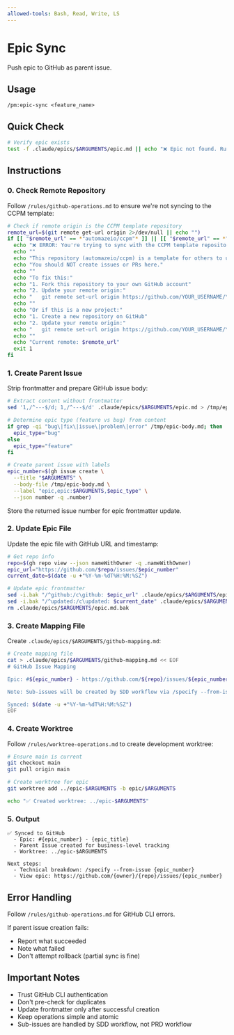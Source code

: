 ```yaml
---
allowed-tools: Bash, Read, Write, LS
---
```


# Epic Sync

Push epic to GitHub as parent issue.

## Usage

```
/pm:epic-sync <feature_name>
```

## Quick Check

```bash
# Verify epic exists
test -f .claude/epics/$ARGUMENTS/epic.md || echo "❌ Epic not found. Run: /pm:prd-parse $ARGUMENTS"
```

## Instructions

### 0. Check Remote Repository

Follow `/rules/github-operations.md` to ensure we're not syncing to the CCPM template:

```bash
# Check if remote origin is the CCPM template repository
remote_url=$(git remote get-url origin 2>/dev/null || echo "")
if [[ "$remote_url" == *"automazeio/ccpm"* ]] || [[ "$remote_url" == *"automazeio/ccpm.git"* ]]; then
  echo "❌ ERROR: You're trying to sync with the CCPM template repository!"
  echo ""
  echo "This repository (automazeio/ccpm) is a template for others to use."
  echo "You should NOT create issues or PRs here."
  echo ""
  echo "To fix this:"
  echo "1. Fork this repository to your own GitHub account"
  echo "2. Update your remote origin:"
  echo "   git remote set-url origin https://github.com/YOUR_USERNAME/YOUR_REPO.git"
  echo ""
  echo "Or if this is a new project:"
  echo "1. Create a new repository on GitHub"
  echo "2. Update your remote origin:"
  echo "   git remote set-url origin https://github.com/YOUR_USERNAME/YOUR_REPO.git"
  echo ""
  echo "Current remote: $remote_url"
  exit 1
fi
```

### 1. Create Parent Issue

Strip frontmatter and prepare GitHub issue body:

```bash
# Extract content without frontmatter
sed '1,/^---$/d; 1,/^---$/d' .claude/epics/$ARGUMENTS/epic.md > /tmp/epic-body.md

# Determine epic type (feature vs bug) from content
if grep -qi "bug\|fix\|issue\|problem\|error" /tmp/epic-body.md; then
  epic_type="bug"
else
  epic_type="feature"
fi

# Create parent issue with labels
epic_number=$(gh issue create \
  --title "$ARGUMENTS" \
  --body-file /tmp/epic-body.md \
  --label "epic,epic:$ARGUMENTS,$epic_type" \
  --json number -q .number)
```

Store the returned issue number for epic frontmatter update.

### 2. Update Epic File

Update the epic file with GitHub URL and timestamp:

```bash
# Get repo info
repo=$(gh repo view --json nameWithOwner -q .nameWithOwner)
epic_url="https://github.com/$repo/issues/$epic_number"
current_date=$(date -u +"%Y-%m-%dT%H:%M:%SZ")

# Update epic frontmatter
sed -i.bak "/^github:/c\github: $epic_url" .claude/epics/$ARGUMENTS/epic.md
sed -i.bak "/^updated:/c\updated: $current_date" .claude/epics/$ARGUMENTS/epic.md
rm .claude/epics/$ARGUMENTS/epic.md.bak
```

### 3. Create Mapping File

Create `.claude/epics/$ARGUMENTS/github-mapping.md`:

```bash
# Create mapping file
cat > .claude/epics/$ARGUMENTS/github-mapping.md << EOF
# GitHub Issue Mapping

Epic: #${epic_number} - https://github.com/${repo}/issues/${epic_number}

Note: Sub-issues will be created by SDD workflow via /specify --from-issue ${epic_number}

Synced: $(date -u +"%Y-%m-%dT%H:%M:%SZ")
EOF
```

### 4. Create Worktree

Follow `/rules/worktree-operations.md` to create development worktree:

```bash
# Ensure main is current
git checkout main
git pull origin main

# Create worktree for epic
git worktree add ../epic-$ARGUMENTS -b epic/$ARGUMENTS

echo "✅ Created worktree: ../epic-$ARGUMENTS"
```

### 5. Output

```
✅ Synced to GitHub
  - Epic: #{epic_number} - {epic_title}
  - Parent Issue created for business-level tracking
  - Worktree: ../epic-$ARGUMENTS

Next steps:
  - Technical breakdown: /specify --from-issue {epic_number}
  - View epic: https://github.com/{owner}/{repo}/issues/{epic_number}
```

## Error Handling

Follow `/rules/github-operations.md` for GitHub CLI errors.

If parent issue creation fails:

- Report what succeeded
- Note what failed
- Don't attempt rollback (partial sync is fine)

## Important Notes

- Trust GitHub CLI authentication
- Don't pre-check for duplicates
- Update frontmatter only after successful creation
- Keep operations simple and atomic
- Sub-issues are handled by SDD workflow, not PRD workflow
